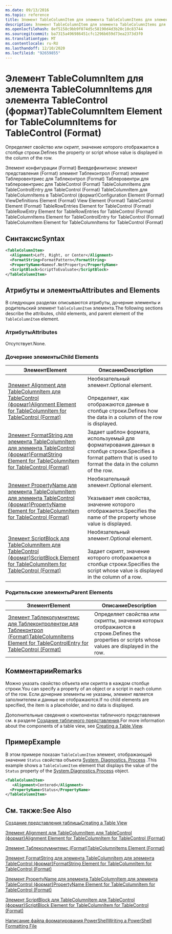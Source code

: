 ```yaml
---
ms.date: 09/13/2016
ms.topic: reference
title: Элемент TableColumnItem для элемента TableColumnItems для элемента TableControl (формат)
description: Элемент TableColumnItem для элемента TableColumnItems для элемента TableControl (формат)
ms.openlocfilehash: 8ef5158c9bb9f074d5c58190d4d3b20c10c83744
ms.sourcegitcommit: ba7315a496986451cfc1296b659d73ea2373d3f0
ms.translationtype: MT
ms.contentlocale: ru-RU
ms.lasthandoff: 12/10/2020
ms.locfileid: "92659855"
---
```

# <a name="tablecolumnitem-element-for-tablecolumnitems-for-tablecontrol-format"></a><span data-ttu-id="02840-103">Элемент TableColumnItem для элемента TableColumnItems для элемента TableControl (формат)</span><span class="sxs-lookup"><span data-stu-id="02840-103">TableColumnItem Element for TableColumnItems for TableControl (Format)</span></span>

<span data-ttu-id="02840-104">Определяет свойство или скрипт, значение которого отображается в столбце строки.</span><span class="sxs-lookup"><span data-stu-id="02840-104">Defines the property or script whose value is displayed in the column of the row.</span></span>

<span data-ttu-id="02840-105">Элемент конфигурации (Format) Виевдефинитионс элемент представления (Format) элемент Таблеконтрол (Format) элемент Таблеровентриес для Таблеконтрол (Format) Таблеровентри для таблеровентриес для TableControl (Format) TableColumnItems для TableControlEntry для TableControl (Format) TableColumnItem для TableColumnItems в TableControl (формат)</span><span class="sxs-lookup"><span data-stu-id="02840-105">Configuration Element (Format) ViewDefinitions Element (Format) View Element (Format) TableControl Element (Format) TableRowEntries Element for TableControl (Format) TableRowEntry Element for TableRowEntries for TableControl (Format) TableColumnItems Element for TableControlEntry for TableControl (Format) TableColumnItem Element for TableColumnItems for TableControl (Format)</span></span>

## <a name="syntax"></a><span data-ttu-id="02840-106">Синтаксис</span><span class="sxs-lookup"><span data-stu-id="02840-106">Syntax</span></span>

```xml
<TableColumnItem>
  <Alignment>Left, Right, or Center</Alignment>
  <FormatString>FormatPattern</FormatString>
  <PropertyName>Nameof.NetProperty</PropertyName>
  <ScriptBlock>ScriptToEvaluate</ScriptBlock>
</TableColumnItem>
```

## <a name="attributes-and-elements"></a><span data-ttu-id="02840-107">Атрибуты и элементы</span><span class="sxs-lookup"><span data-stu-id="02840-107">Attributes and Elements</span></span>

<span data-ttu-id="02840-108">В следующих разделах описываются атрибуты, дочерние элементы и родительский элемент `TableColumnItem` элемента.</span><span class="sxs-lookup"><span data-stu-id="02840-108">The following sections describe the attributes, child elements, and parent element of the `TableColumnItem` element.</span></span>

### <a name="attributes"></a><span data-ttu-id="02840-109">Атрибуты</span><span class="sxs-lookup"><span data-stu-id="02840-109">Attributes</span></span>

<span data-ttu-id="02840-110">Отсутствует.</span><span class="sxs-lookup"><span data-stu-id="02840-110">None.</span></span>

### <a name="child-elements"></a><span data-ttu-id="02840-111">Дочерние элементы</span><span class="sxs-lookup"><span data-stu-id="02840-111">Child Elements</span></span>

|<span data-ttu-id="02840-112">Элемент</span><span class="sxs-lookup"><span data-stu-id="02840-112">Element</span></span>|<span data-ttu-id="02840-113">Описание</span><span class="sxs-lookup"><span data-stu-id="02840-113">Description</span></span>|
|-------------|-----------------|
|[<span data-ttu-id="02840-114">Элемент Alignment для TableColumnItem для TableControl (формат)</span><span class="sxs-lookup"><span data-stu-id="02840-114">Alignment Element for TableColumnItem for TableControl (Format)</span></span>](./alignment-element-for-tablecolumnitem-for-tablecontrol-format.md)|<span data-ttu-id="02840-115">Необязательный элемент.</span><span class="sxs-lookup"><span data-stu-id="02840-115">Optional element.</span></span><br /><br /> <span data-ttu-id="02840-116">Определяет, как отображаются данные в столбце строки.</span><span class="sxs-lookup"><span data-stu-id="02840-116">Defines how the data in a column of the row is displayed.</span></span>|
|[<span data-ttu-id="02840-117">Элемент FormatString для элемента TableColumnItem для элемента TableControl (формат)</span><span class="sxs-lookup"><span data-stu-id="02840-117">FormatString Element for TableColumnItem for TableControl (Format)</span></span>](./formatstring-element-for-tablecolumnitem-for-tablecontrol-format.md)|<span data-ttu-id="02840-118">Задает шаблон формата, используемый для форматирования данных в столбце строки.</span><span class="sxs-lookup"><span data-stu-id="02840-118">Specifies a format pattern that is used to format the data in the column of the row.</span></span>|
|[<span data-ttu-id="02840-119">Элемент PropertyName для элемента TableColumnItem для элемента TableControl (формат)</span><span class="sxs-lookup"><span data-stu-id="02840-119">PropertyName Element for TableColumnItem for TableControl (Format)</span></span>](./propertyname-element-for-tablecolumnitem-for-tablecontrol-format.md)|<span data-ttu-id="02840-120">Необязательный элемент.</span><span class="sxs-lookup"><span data-stu-id="02840-120">Optional element.</span></span><br /><br /> <span data-ttu-id="02840-121">Указывает имя свойства, значение которого отображается.</span><span class="sxs-lookup"><span data-stu-id="02840-121">Specifies the name of the property whose value is displayed.</span></span>|
|[<span data-ttu-id="02840-122">Элемент ScriptBlock для TableColumnItem для TableControl (формат)</span><span class="sxs-lookup"><span data-stu-id="02840-122">ScriptBlock Element for TableColumnItem for TableControl (Format)</span></span>](./scriptblock-element-for-tablecolumnitem-for-tablecontrol-format.md)|<span data-ttu-id="02840-123">Необязательный элемент.</span><span class="sxs-lookup"><span data-stu-id="02840-123">Optional element.</span></span><br /><br /> <span data-ttu-id="02840-124">Задает скрипт, значение которого отображается в столбце строки.</span><span class="sxs-lookup"><span data-stu-id="02840-124">Specifies the script whose value is displayed in the column of a row.</span></span>|

### <a name="parent-elements"></a><span data-ttu-id="02840-125">Родительские элементы</span><span class="sxs-lookup"><span data-stu-id="02840-125">Parent Elements</span></span>

|<span data-ttu-id="02840-126">Элемент</span><span class="sxs-lookup"><span data-stu-id="02840-126">Element</span></span>|<span data-ttu-id="02840-127">Описание</span><span class="sxs-lookup"><span data-stu-id="02840-127">Description</span></span>|
|-------------|-----------------|
|[<span data-ttu-id="02840-128">Элемент Таблеколумнитемс для Таблеконтролентри для Таблеконтрол (Format)</span><span class="sxs-lookup"><span data-stu-id="02840-128">TableColumnItems Element for TableControlEntry for TableControl (Format)</span></span>](./tablecolumnitems-element-for-tablerowentry-for-tablecontrol-format.md)|<span data-ttu-id="02840-129">Определяет свойства или скрипты, значения которых отображаются в строке.</span><span class="sxs-lookup"><span data-stu-id="02840-129">Defines the properties or scripts whose values are displayed in the row.</span></span>|

## <a name="remarks"></a><span data-ttu-id="02840-130">Комментарии</span><span class="sxs-lookup"><span data-stu-id="02840-130">Remarks</span></span>

<span data-ttu-id="02840-131">Можно указать свойство объекта или скрипта в каждом столбце строки.</span><span class="sxs-lookup"><span data-stu-id="02840-131">You can specify a property of an object or a script in each column of the row.</span></span> <span data-ttu-id="02840-132">Если дочерние элементы не указаны, элемент является заполнителем и данные не отображаются.</span><span class="sxs-lookup"><span data-stu-id="02840-132">If no child elements are specified, the item is a placeholder, and no data is displayed.</span></span>

<span data-ttu-id="02840-133">Дополнительные сведения о компонентах табличного представления см. в разделе [Создание табличного представления](./creating-a-table-view.md).</span><span class="sxs-lookup"><span data-stu-id="02840-133">For more information about the components of a table view, see [Creating a Table View](./creating-a-table-view.md).</span></span>

## <a name="example"></a><span data-ttu-id="02840-134">Пример</span><span class="sxs-lookup"><span data-stu-id="02840-134">Example</span></span>

<span data-ttu-id="02840-135">В этом примере показан `TableColumnItem` элемент, отображающий значение `Status` свойства объекта [System. Diagnostics. Process](/dotnet/api/System.Diagnostics.Process) .</span><span class="sxs-lookup"><span data-stu-id="02840-135">This example shows a `TableColumnItem` element that displays the value of the `Status` property of the [System.Diagnostics.Process](/dotnet/api/System.Diagnostics.Process) object.</span></span>

```xml
<TableColumnItem>
   <Alignment>Centered</Alignment>
  <PropertyName>Status</PropertyName>
</TableColumnItem>

```

## <a name="see-also"></a><span data-ttu-id="02840-136">См. также:</span><span class="sxs-lookup"><span data-stu-id="02840-136">See Also</span></span>

[<span data-ttu-id="02840-137">Создание представления таблицы</span><span class="sxs-lookup"><span data-stu-id="02840-137">Creating a Table View</span></span>](./creating-a-table-view.md)

[<span data-ttu-id="02840-138">Элемент Alignment для TableColumnItem для TableControl (формат)</span><span class="sxs-lookup"><span data-stu-id="02840-138">Alignment Element for TableColumnItem for TableControl (Format)</span></span>](./alignment-element-for-tablecolumnitem-for-tablecontrol-format.md)

[<span data-ttu-id="02840-139">Элемент Таблеколумнитемс (Format)</span><span class="sxs-lookup"><span data-stu-id="02840-139">TableColumnItems Element (Format)</span></span>](./tablecolumnitems-element-for-tablerowentry-for-tablecontrol-format.md)

[<span data-ttu-id="02840-140">Элемент FormatString для элемента TableColumnItem для элемента TableControl (формат)</span><span class="sxs-lookup"><span data-stu-id="02840-140">FormatString Element for TableColumnItem for TableControl (Format)</span></span>](./formatstring-element-for-tablecolumnitem-for-tablecontrol-format.md)

[<span data-ttu-id="02840-141">Элемент PropertyName для элемента TableColumnItem для элемента TableControl (формат)</span><span class="sxs-lookup"><span data-stu-id="02840-141">PropertyName Element for TableColumnItem for TableControl (Format)</span></span>](./propertyname-element-for-tablecolumnitem-for-tablecontrol-format.md)

[<span data-ttu-id="02840-142">Элемент ScriptBlock для TableColumnItem для TableControl (формат)</span><span class="sxs-lookup"><span data-stu-id="02840-142">ScriptBlock Element for TableColumnItem for TableControl (Format)</span></span>](./scriptblock-element-for-tablecolumnitem-for-tablecontrol-format.md)

[<span data-ttu-id="02840-143">Написание файла форматирования PowerShell</span><span class="sxs-lookup"><span data-stu-id="02840-143">Writing a PowerShell Formatting File</span></span>](./writing-a-powershell-formatting-file.md)
